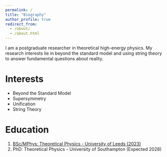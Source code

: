 ```yaml
---
permalink: /
title: "Biography"
author_profile: true
redirect_from: 
  - /about/
  - /about.html
---
```


I am a postgraduate researcher in theoretical high-energy physics. My research interests lie in beyond the standard model and using string theory to answer fundamental questions about reality. 


Interests
======
* Beyond the Standard Model
* Supersymmetry
* Unification
* String Theory

Education
======
1. [BSc/MPhys: Theoretical Physics - University of Leeds (2023)](https://www.academia.edu/117471881/Supersymmetic_Field_Theories_The_N_1_Wonderland)
2. PhD: Theoretical Physics - University of Southampton (Expected 2028)


